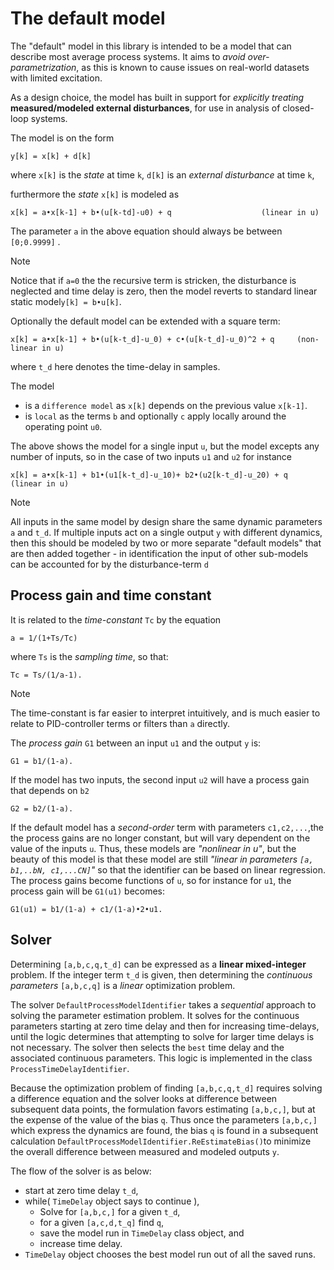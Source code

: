 # The default model

The "default" model in this library is intended to be a model that can describe most average process systems. 
It aims to *avoid over-parametrization*, as this is known to cause issues on real-world datasets with limited excitation.

As a design choice, the model has built in support for *explicitly treating* **measured/modeled external disturbances**, for use in analysis of closed-loop systems.

The model is on the form
```
y[k] = x[k] + d[k]
```
where ``x[k]`` is the *state* at time ``k``, ``d[k]`` is an *external disturbance* at time ``k``,

furthermore the *state* ``x[k]`` is modeled as
```
x[k] = a•x[k-1] + b•(u[k-td]-u0) + q					(linear in u)
```
The parameter ``a`` in the above equation should always be between ``[0;0.9999]`` . 
> [!Note]
> Notice that if ``a=0`` the the recursive term is stricken, the disturbance is neglected and time delay is zero, then the model reverts to standard linear static model``y[k] = b•u[k]``.

Optionally the default model can be extended with a square term:
``` 
x[k] = a•x[k-1] + b•(u[k-t_d]-u_0) + c•(u[k-t_d]-u_0)^2 + q		(non-linear in u)
```
where ``t_d`` here denotes the time-delay in samples.

The model 
- is a ``difference model`` as ``x[k]`` depends on the previous value ``x[k-1]``.
- is ``local`` as the terms ``b`` and optionally ``c`` apply locally around the operating point ``u0``. 

The above shows the model for a single input ``u``, but the model excepts any number of inputs, so in the case of two inputs ``u1`` and ``u2`` for instance
```
x[k] = a•x[k-1] + b1•(u1[k-t_d]-u_10)+ b2•(u2[k-t_d]-u_20) + q		(linear in u)
```

> [!Note]
> All inputs in the same model by design share the same dynamic parameters ``a`` and ``t_d``. If multiple inputs act on a single output ``y`` with different
> dynamics, then this should be modeled by two or more separate "default models" that are then added together - in identification the input of other 
> sub-models can be accounted for by the disturbance-term ``d``
  
  
##  Process gain and time constant
  

It is related to the *time-constant* ``Tc`` by the equation
```
a = 1/(1+Ts/Tc)
```  
where ``Ts`` is the *sampling time*, so that:
```
Tc = Ts/(1/a-1).
```  

> [!Note]
>The time-constant is far easier to interpret intuitively, and is much easier to relate to PID-controller terms or filters than ``a`` directly.

The *process gain* ``G1`` between an input ``u1`` and the output ``y`` is: 
```
G1 = b1/(1-a).
```
If the model has two inputs, the second input ``u2`` will have a process gain that depends on ``b2``
```
G2 = b2/(1-a).
```

If the default model has a *second-order* term with parameters ``c1,c2,...``,the the process gains are no longer constant, but will vary dependent on the value of the inputs ``u``.
Thus, these models are *"nonlinear in u"*, but the beauty of this model is that these model are still *"linear in parameters ``[a, b1,..bN, c1,...CN]``"* so that the identifier can be 
based on linear regression.
The process gains become functions of ``u``, so for instance for ``u1``, the process gain will be ``G1(u1)`` becomes:
```
G1(u1) = b1/(1-a) + c1/(1-a)•2•u1.
```



##  Solver

Determining ``[a,b,c,q,t_d]`` can be expressed as a **linear mixed-integer** problem.
If the integer term ``t_d`` is given, then determining the *continuous parameters* ``[a,b,c,q]`` is a *linear* optimization problem.

The solver ``DefaultProcessModelIdentifier`` takes a *sequential* approach to solving the parameter estimation problem.
It solves for the continuous parameters starting at zero time delay and then for increasing time-delays, until the logic determines that 
attempting to solve for larger time delays is not necessary. The solver then selects the ``best`` time delay and the associated continuous parameters.
This logic is implemented in the class ``ProcessTimeDelayIdentifier``.

Because the optimization problem of finding ``[a,b,c,q,t_d]`` requires solving a difference equation and the solver looks at difference between subsequent data points, the formulation favors estimating ``[a,b,c,]``, but at the expense of the value of the bias ``q``. Thus once the parameters ``[a,b,c,]`` which express the dynamics are found, the bias ``q`` is found in a subsequent calculation 
``DefaultProcessModelIdentifier.ReEstimateBias()``to minimize the overall difference between measured and modeled outputs ``y``.

The flow of the solver is as below:

- start at zero time delay ``t_d``,
- while( ``TimeDelay`` object says to continue ),
	- Solve for ``[a,b,c,]`` for a given ``t_d``,
	- for a given ``[a,c,d,t_q]`` find ``q``,
	- save the model run in ``TimeDelay`` class object, and
	- increase time delay.
- ``TimeDelay`` object chooses the best model run out of all the saved runs.








